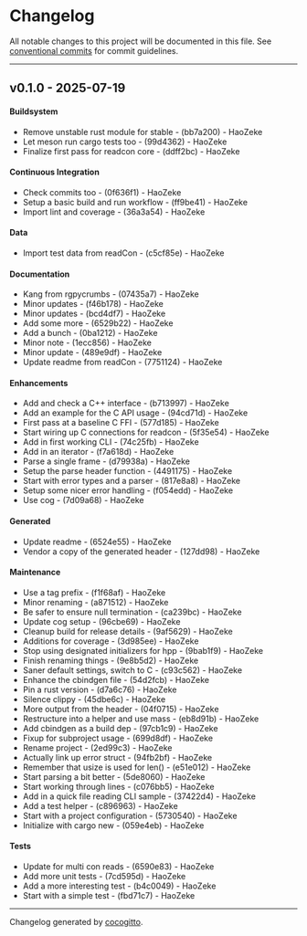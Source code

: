 # Changelog
All notable changes to this project will be documented in this file. See [conventional commits](https://www.conventionalcommits.org/) for commit guidelines.

- - -
## v0.1.0 - 2025-07-19
#### Buildsystem
- Remove unstable rust module for stable - (bb7a200) - HaoZeke
- Let meson run cargo tests too - (99d4362) - HaoZeke
- Finalize first pass for readcon core - (ddff2bc) - HaoZeke
#### Continuous Integration
- Check commits too - (0f636f1) - HaoZeke
- Setup a basic build and run workflow - (ff9be41) - HaoZeke
- Import lint and coverage - (36a3a54) - HaoZeke
#### Data
- Import test data from readCon - (c5cf85e) - HaoZeke
#### Documentation
- Kang from rgpycrumbs - (07435a7) - HaoZeke
- Minor updates - (f46b178) - HaoZeke
- Minor updates - (bcd4df7) - HaoZeke
- Add some more - (6529b22) - HaoZeke
- Add a bunch - (0ba1212) - HaoZeke
- Minor note - (1ecc856) - HaoZeke
- Minor update - (489e9df) - HaoZeke
- Update readme from readCon - (7751124) - HaoZeke
#### Enhancements
- Add and check a C++ interface - (b713997) - HaoZeke
- Add an example for the C API usage - (94cd71d) - HaoZeke
- First pass at a baseline C FFI - (577d185) - HaoZeke
- Start wiring up C connections for readcon - (5f35e54) - HaoZeke
- Add in first working CLI - (74c25fb) - HaoZeke
- Add in an iterator - (f7a618d) - HaoZeke
- Parse a single frame - (d79938a) - HaoZeke
- Setup the parse header function - (4491175) - HaoZeke
- Start with error types and a parser - (817e8a8) - HaoZeke
- Setup some nicer error handling - (f054edd) - HaoZeke
- Use cog - (7d09a68) - HaoZeke
#### Generated
- Update readme - (6524e55) - HaoZeke
- Vendor a copy of the generated header - (127dd98) - HaoZeke
#### Maintenance
- Use a tag prefix - (f1f68af) - HaoZeke
- Minor renaming - (a871512) - HaoZeke
- Be safer to ensure null termination - (ca239bc) - HaoZeke
- Update cog setup - (96cbe69) - HaoZeke
- Cleanup build for release details - (9af5629) - HaoZeke
- Additions for coverage - (3d985ee) - HaoZeke
- Stop using designated initializers for hpp - (9bab1f9) - HaoZeke
- Finish renaming things - (9e8b5d2) - HaoZeke
- Saner default settings, switch to C - (c93c562) - HaoZeke
- Enhance the cbindgen file - (54d2fcb) - HaoZeke
- Pin a rust version - (d7a6c76) - HaoZeke
- Silence clippy - (45dbe6c) - HaoZeke
- More output from the header - (04f0715) - HaoZeke
- Restructure into a helper and use mass - (eb8d91b) - HaoZeke
- Add cbindgen as a build dep - (97cb1c9) - HaoZeke
- Fixup for subproject usage - (699d8df) - HaoZeke
- Rename project - (2ed99c3) - HaoZeke
- Actually link up error struct - (94fb2bf) - HaoZeke
- Remember that usize is used for len() - (e51e012) - HaoZeke
- Start parsing a bit better - (5de8060) - HaoZeke
- Start working through lines - (c076bb5) - HaoZeke
- Add in a quick file reading CLI sample - (37422d4) - HaoZeke
- Add a test helper - (c896963) - HaoZeke
- Start with a project configuration - (5730540) - HaoZeke
- Initialize with cargo new - (059e4eb) - HaoZeke
#### Tests
- Update for multi con reads - (6590e83) - HaoZeke
- Add more unit tests - (7cd595d) - HaoZeke
- Add a more interesting test - (b4c0049) - HaoZeke
- Start with a simple test - (fbd71c7) - HaoZeke

- - -

Changelog generated by [cocogitto](https://github.com/cocogitto/cocogitto).